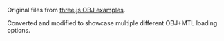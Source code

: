 Original files from [three.js OBJ examples](https://github.com/mrdoob/three.js/tree/dev/examples/models/obj/cerberus).

Converted and modified to showcase multiple different OBJ+MTL loading options.

